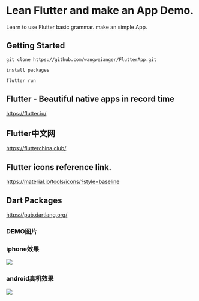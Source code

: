 # Lean Flutter and make an App Demo.
Learn to use Flutter basic grammar. make an simple App.

## Getting Started
```
git clone https://github.com/wangweianger/FlutterApp.git

install packages

flutter run
```

## Flutter - Beautiful native apps in record time
https://flutter.io/

## Flutter中文网
https://flutterchina.club/

##  Flutter icons reference link.
https://material.io/tools/icons/?style=baseline

## Dart Packages
https://pub.dartlang.org/

### DEMO图片
### iphone效果
![](https://github.com/wangweianger/FlutterApp/blob/master/demo/01.png "")
### android真机效果
![](https://github.com/wangweianger/FlutterApp/blob/master/demo/02.jpg "")